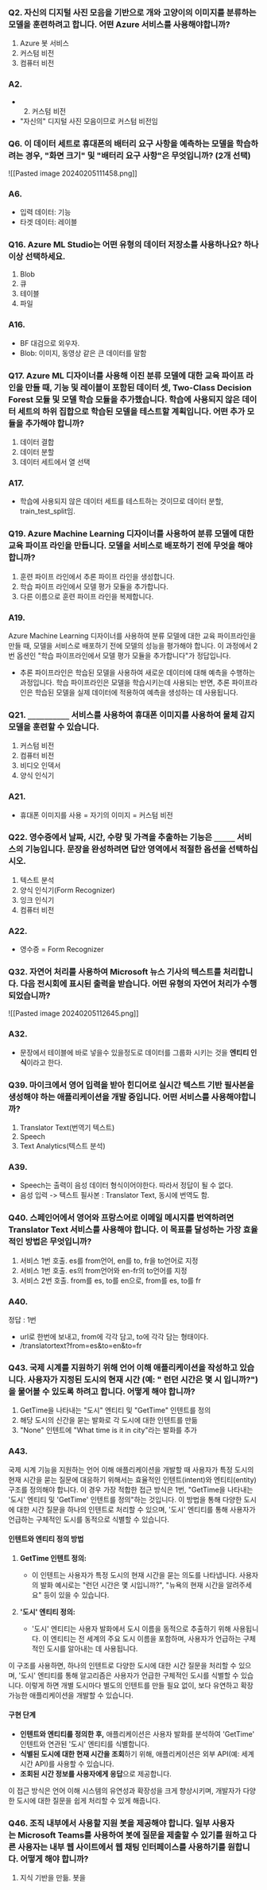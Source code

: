 ### Q2. 자신의 디지털 사진 모음을 기반으로 개와 고양이의 이미지를 분류하는 모델을 훈련하려고 합니다. 어떤 Azure 서비스를 사용해야합니까?
1. Azure 봇 서비스
2. 커스텀 비전
3. 컴퓨터 비전

### A2.
- 2. 커스텀 비전
- "자신의" 디지털 사진 모음이므로 커스텀 비전임


### Q6. 이 데이터 세트로 휴대폰의 배터리 요구 사항을 예측하는 모델을 학습하려는 경우, "**화면 크기**" 및 "**배터리 요구 사항**"은 무엇입니까? (2개 선택)

![[Pasted image 20240205111458.png]]

### A6.
- 입력 데이터: 기능
- 타겟 데이터: 레이블


### Q16. Azure ML Studio는 어떤 유형의 데이터 저장소를 사용하나요? 하나 이상 선택하세요.
1. Blob
2. 큐
3. 테이블
4. 파일

### A16.
- BF 대검으로 외우자.
- Blob: 이미지, 동영상 같은 큰 데이터를 말함

### Q17. Azure ML 디자이너를 사용해 이진 분류 모델에 대한 교육 파이프 라인을 만들 때, 기능 및 레이블이 포함된 데이터 셋, Two-Class Decision Forest 모듈 및 모델 학습 모듈을 추가했습니다. 학습에 사용되지 않은 데이터 세트의 하위 집합으로 학습된 모델을 테스트할 계획입니다. 어떤 추가 모듈을 추가해야 합니까?
1. 데이터 결합
2. 데이터 분할
3. 데이터 세트에서 열 선택

### A17.
- 학습에 사용되지 않은 데이터 세트를 테스트하는 것이므로 데이터 분할, train_test_split임.


### Q19. Azure Machine Learning 디자이너를 사용하여 분류 모델에 대한 교육 파이프 라인을 만듭니다. 모델을 서비스로 배포하기 전에 무엇을 해야 합니까?
1. 훈련 파이프 라인에서 추론 파이프 라인을 생성합니다.
2. 학습 파이프 라인에서 모델 평가 모듈을 추가합니다.
3. 다른 이름으로 훈련 파이프 라인을 복제합니다.

### A19.
Azure Machine Learning 디자이너를 사용하여 분류 모델에 대한 교육 파이프라인을 만들 때, 모델을 서비스로 배포하기 전에 모델의 성능을 평가해야 합니다. 이 과정에서 2번 옵션인 "학습 파이프라인에서 모델 평가 모듈을 추가합니다"가 정답입니다.
- 추론 파이프라인은 학습된 모델을 사용하여 새로운 데이터에 대해 예측을 수행하는 과정입니다. 학습 파이프라인은 모델을 학습시키는데 사용되는 반면, 추론 파이프라인은 학습된 모델을 실제 데이터에 적용하여 예측을 생성하는 데 사용됩니다.


### Q21. `__________` 서비스를 사용하여 ****휴대폰 이미지를 사용하여 물체 감지 모델을 훈련****할 수 있습니다.
1. 커스텀 비전
2. 컴퓨터 비전
3. 비디오 인덱서
4. 양식 인식기


### A21.
- 휴대폰 이미지를 사용 = 자기의 이미지 = 커스텀 비전



### Q22. 영수증에서 날짜, 시간, 수량 및 가격을 추출하는 기능은 `_____` 서비스의 기능입니다. 문장을 완성하려면 답안 영역에서 적절한 옵션을 선택하십시오.
1. 텍스트 분석
2. 양식 인식기(Form Recognizer)
3. 잉크 인식기
4. 컴퓨터 비전


### A22.
- 영수증 = Form Recognizer


### Q32. 자연어 처리를 사용하여 Microsoft 뉴스 기사의 텍스트를 처리합니다. 다음 전시회에 표시된 출력을 받습니다. 어떤 유형의 자연어 처리가 수행되었습니까?

![[Pasted image 20240205112645.png]]


### A32.
- 문장에서 테이블에 바로 넣을수 있을정도로 데이터를 그룹화 시키는 것을 **엔티티 인식**이라고 한다.



### Q39. 마이크에서 **영어 입력을 받아 힌디어로 실시간 텍스트 기반 필사본을 생성**해야 하는 애플리케이션을 개발 중입니다. 어떤 서비스를 사용해야합니까?
1. Translator Text(번역기 텍스트)
2. Speech
3. Text Analytics(텍스트 분석)

### A39.
- Speech는 출력이 음성 데이터 형식이어야한다. 따라서 정답이 될 수 없다.
- 음성 입력 -> 텍스트 필사본 : Translator Text, 동시에 번역도 함.


### Q40. **스페인어에서 영어와 프랑스어로 이메일 메시지를 번역**하려면 Translator Text 서비스를 사용해야 합니다. 이 목표를 달성하는 가장 효율적인 방법은 무엇입니까?
1. 서비스 1번 호출. es를 from언어, en를 to, fr을 to언어로 지정
2. 서비스 1번 호출. es의 from언어와 en-fr의 to언어를 지정
3. 서비스 2번 호출. from를 es, to를 en으로, from를 es, to를 fr

### A40.
정답 : 1번
- url로 한번에 보내고, from에 각각 담고, to에 각각 담는 형태이다.
- /translatortext?from=es&to=en&to=fr


###  Q43. 국제 시계를 지원하기 위해 언어 이해 애플리케이션을 작성하고 있습니다. 사용자가 지정된 도시의 현재 시간 (예: " **런던 시간은 몇 시 입니까?**")을 물어볼 수 있도록 하려고 합니다. 어떻게 해야 합니까?
1. GetTime을 나타내는 "도시" 엔티티 및 "GetTime" 인텐트를 정의
2. 해당 도시의 신간을 묻는 발화로 각 도시에 대한 인텐트를 만듦
3. "None" 인텐트에 "What time is it in city"라는 발화를 추가

### A43.

국제 시계 기능을 지원하는 언어 이해 애플리케이션을 개발할 때 사용자가 특정 도시의 현재 시간을 묻는 질문에 대응하기 위해서는 효율적인 인텐트(intent)와 엔티티(entity) 구조를 정의해야 합니다. 이 경우 가장 적합한 접근 방식은 1번, "GetTime을 나타내는 '도시' 엔티티 및 'GetTime' 인텐트를 정의"하는 것입니다. 이 방법을 통해 다양한 도시에 대한 시간 질문을 하나의 인텐트로 처리할 수 있으며, '도시' 엔티티를 통해 사용자가 언급하는 구체적인 도시를 동적으로 식별할 수 있습니다.

#### 인텐트와 엔티티 정의 방법

1. **GetTime 인텐트 정의:**
   - 이 인텐트는 사용자가 특정 도시의 현재 시간을 묻는 의도를 나타냅니다. 사용자의 발화 예시로는 "런던 시간은 몇 시입니까?", "뉴욕의 현재 시간을 알려주세요" 등이 있을 수 있습니다.

2. **'도시' 엔티티 정의:**
   - '도시' 엔티티는 사용자 발화에서 도시 이름을 동적으로 추출하기 위해 사용됩니다. 이 엔티티는 전 세계의 주요 도시 이름을 포함하며, 사용자가 언급하는 구체적인 도시를 알아내는 데 사용됩니다.

이 구조를 사용하면, 하나의 인텐트로 다양한 도시에 대한 시간 질문을 처리할 수 있으며, '도시' 엔티티를 통해 알고리즘은 사용자가 언급한 구체적인 도시를 식별할 수 있습니다. 이렇게 하면 개별 도시마다 별도의 인텐트를 만들 필요 없이, 보다 유연하고 확장 가능한 애플리케이션을 개발할 수 있습니다.

#### 구현 단계

- **인텐트와 엔티티를 정의한 후,** 애플리케이션은 사용자 발화를 분석하여 'GetTime' 인텐트와 연관된 '도시' 엔티티를 식별합니다.
- **식별된 도시에 대한 현재 시간을 조회**하기 위해, 애플리케이션은 외부 API(예: 세계 시간 API)를 사용할 수 있습니다.
- **조회된 시간 정보를 사용자에게 응답**으로 제공합니다.

이 접근 방식은 언어 이해 시스템의 유연성과 확장성을 크게 향상시키며, 개발자가 다양한 도시에 대한 질문을 쉽게 처리할 수 있게 해줍니다.


### Q46. 조직 내부에서 사용할 지원 봇을 제공해야 합니다. 일부 사용자는 **Microsoft Teams**를 사용하여 봇에 질문을 제출할 수 있기를 원하고 다른 사용자는 내부 웹 사이트에서 **웹 채팅 인터페이스**를 사용하기를 원합니다. 어떻게 해야 합니까?
1. 지식 기반을 만듦. 봇을 
